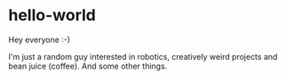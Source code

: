 # hello-world

Hey everyone :-)

I'm just a random guy interested in robotics, creatively weird projects and
bean juice (coffee). And some other things.


